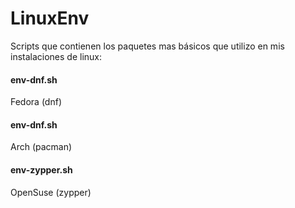 # LinuxEnv
Scripts que contienen los paquetes mas básicos que utilizo en mis instalaciones de linux:

#### env-dnf.sh
Fedora (dnf)

#### env-dnf.sh
Arch (pacman)

#### env-zypper.sh
OpenSuse (zypper)
